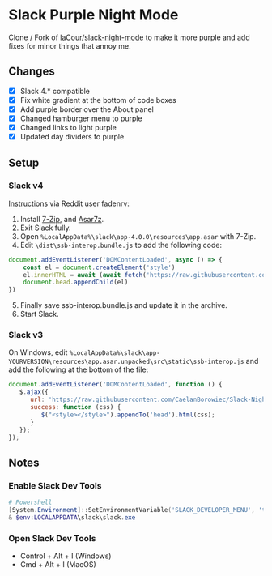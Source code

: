 


# Slack Purple Night Mode

Clone / Fork of [laCour/slack-night-mode](https://github.com/laCour/slack-night-mode) to make it more purple and add fixes for minor things that annoy me.

## Changes

- [x] Slack 4.* compatible
- [x] Fix white gradient at the bottom of code boxes
- [x] Add purple border over the About panel
- [x] Changed hamburger menu to purple
- [x] Changed links to light purple
- [x] Updated day dividers to purple

## Setup
### Slack v4
[Instructions](https://www.reddit.com/r/Slack/comments/cdonno/is_there_a_working_dark_theme_for_slack_400_on/eu4vqnv/) via Reddit user fadenrv:
1. Install [7-Zip](https://www.7-zip.org/), and [Asar7z](http://www.tc4shell.com/en/7zip/asar/).
2. Exit Slack fully.
3. Open `%LocalAppData%\slack\app-4.0.0\resources\app.asar` with 7-Zip.
4. Edit `\dist\ssb-interop.bundle.js` to add the following code:
```javascript
document.addEventListener('DOMContentLoaded', async () => {
    const el = document.createElement('style')
    el.innerHTML = await (await fetch('https://raw.githubusercontent.com/CaelanBorowiec/Slack-Night-Mode/master/css/raw/black.css')).text()
    document.head.appendChild(el)
})
```
5. Finally save ssb-interop.bundle.js and update it in the archive.
6. Start Slack.

### Slack v3
On Windows, edit
`%LocalAppData%\slack\app-YOURVERSION\resources\app.asar.unpacked\src\static\ssb-interop.js`
and add the following at the bottom of the file:
```javascript
document.addEventListener('DOMContentLoaded', function () {
   $.ajax({
      url: 'https://raw.githubusercontent.com/CaelanBorowiec/Slack-Night-Mode/master/css/raw/black.css',
      success: function (css) {
         $("<style></style>").appendTo('head').html(css);
      }
   });
});

```

## Notes

### Enable Slack Dev Tools
```powershell
# Powershell
[System.Environment]::SetEnvironmentVariable('SLACK_DEVELOPER_MENU', 'true', 'Process')
& $env:LOCALAPPDATA\slack\slack.exe

```

### Open Slack Dev Tools
* Control + Alt + I (Windows)
* Cmd + Alt + I (MacOS)
